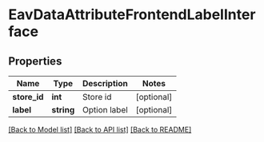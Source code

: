 # EavDataAttributeFrontendLabelInterface

## Properties
Name | Type | Description | Notes
------------ | ------------- | ------------- | -------------
**store_id** | **int** | Store id | [optional] 
**label** | **string** | Option label | [optional] 

[[Back to Model list]](../README.md#documentation-for-models) [[Back to API list]](../README.md#documentation-for-api-endpoints) [[Back to README]](../README.md)


